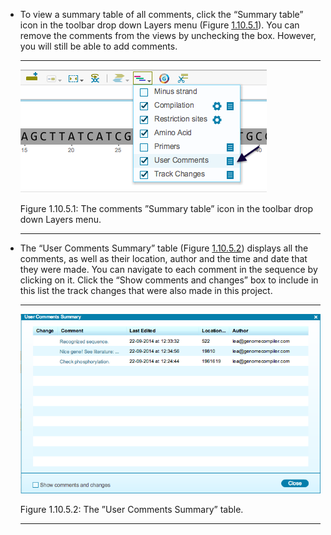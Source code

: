 

-   To view a summary table of all comments, click the “Summary table”
    icon in the toolbar drop down Layers menu
    (Figure [1.10.5.1](#x1-53001r1)). You can remove the comments from
    the views by unchecking the box. However, you will still be able to
    add comments.

    ------------------------------------------------------------------------

    <div class="figure">

    <span id="x1-53001r1"></span>
    ![PIC](../../../pictures/comments_screenshots/summary_table_dropdown.png)
    <div class="caption">

    <span class="id">Figure 1.10.5.1: </span><span class="content">The
    comments ”Summary table” icon in the toolbar drop down Layers
    menu.</span>

    </div>

    </div>

    ------------------------------------------------------------------------

-   The “User Comments Summary” table (Figure [1.10.5.2](#x1-53002r2))
    displays all the comments, as well as their location, author and the
    time and date that they were made. You can navigate to each comment
    in the sequence by clicking on it. Click the “Show comments and
    changes” box to include in this list the track changes that were
    also made in this project.

    ------------------------------------------------------------------------

    <div class="figure">

    <span id="x1-53002r2"></span>
    ![PIC](../../../pictures/comments_screenshots/user_comments_summary.png)
    <div class="caption">

    <span class="id">Figure 1.10.5.2: </span><span class="content">The
    ”User Comments Summary” table.</span>

    </div>

    </div>

    ------------------------------------------------------------------------
